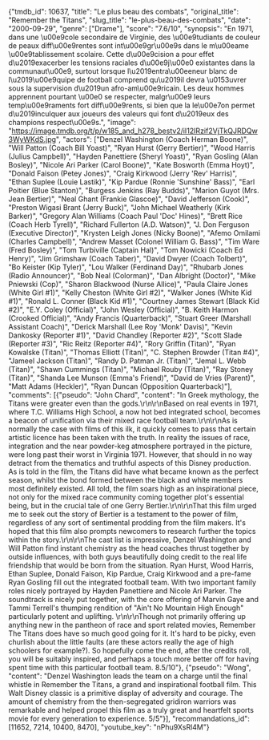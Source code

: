 {"tmdb_id": 10637, "title": "Le plus beau des combats", "original_title": "Remember the Titans", "slug_title": "le-plus-beau-des-combats", "date": "2000-09-29", "genre": ["Drame"], "score": "7.6/10", "synopsis": "En 1971, dans une \u00e9cole secondaire de Virginie, des \u00e9tudiants de couleur de peaux diff\u00e9rentes sont int\u00e9gr\u00e9s dans le m\u00eame \u00e9tablissement scolaire. Cette d\u00e9cision a pour effet d\u2019exacerber les tensions raciales d\u00e9j\u00e0 existantes dans la communaut\u00e9, surtout lorsque l\u2019entra\u00eeneur blanc de l\u2019\u00e9quipe de football comprend qu\u2019il devra \u0153uvrer sous la supervision d\u2019un afro-am\u00e9ricain. Les deux hommes apprennent pourtant \u00e0 se respecter, malgr\u00e9 leurs temp\u00e9raments fort diff\u00e9rents, si bien que la le\u00e7on permet d\u2019inculquer aux joueurs des valeurs qui font d\u2019eux des champions respect\u00e9s.", "image": "https://image.tmdb.org/t/p/w185_and_h278_bestv2/iI12IRzif2VjTkQJRDQw3WyWKdS.jpg", "actors": ["Denzel Washington (Coach Herman Boone)", "Will Patton (Coach Bill Yoast)", "Ryan Hurst (Gerry Bertier)", "Wood Harris (Julius Campbell)", "Hayden Panettiere (Sheryl Yoast)", "Ryan Gosling (Alan Bosley)", "Nicole Ari Parker (Carol Boone)", "Kate Bosworth (Emma Hoyt)", "Donald Faison (Petey Jones)", "Craig Kirkwood (Jerry 'Rev' Harris)", "Ethan Suplee (Louie Lastik)", "Kip Pardue (Ronnie 'Sunshine' Bass)", "Earl Poitier (Blue Stanton)", "Burgess Jenkins (Ray Budds)", "Marion Guyot (Mrs. Jean Bertier)", "Neal Ghant (Frankie Glascoe)", "David Jefferson (Cook)", "Preston Wigasi Brant (Jerry Buck)", "John Michael Weatherly (Kirk Barker)", "Gregory Alan Williams (Coach Paul 'Doc' Hines)", "Brett Rice (Coach Herb Tyrell)", "Richard Fullerton (A.D. Watson)", "J. Don Ferguson (Executive Director)", "Krysten Leigh Jones (Nicky Boone)", "Afemo Omilami (Charles Campbell)", "Andrew Masset (Colonel William G. Bass)", "Tim Ware (Fred Bosley)", "Tom Turbiville (Captain Hal)", "Tom Nowicki (Coach Ed Henry)", "Jim Grimshaw (Coach Taber)", "David Dwyer (Coach Tolbert)", "Bo Keister (Kip Tyler)", "Lou Walker (Ferdinand Day)", "Rhubarb Jones (Radio Announcer)", "Bob Neal (Colorman)", "Dan Albright (Doctor)", "Mike Pniewski (Cop)", "Sharon Blackwood (Nurse Allice)", "Paula Claire Jones (White Girl #1)", "Kelly Cheston (White Girl #2)", "Walker Jones (White Kid #1)", "Ronald L. Conner (Black Kid #1)", "Courtney James Stewart (Black Kid #2)", "E.Y. Coley (Official)", "John Wesley (Official)", "B. Keith Harmon (Crooked Official)", "Andy Francis (Quarterback)", "Stuart Greer (Marshall Assistant Coach)", "Derick Marshall (Lee Roy 'Monk' Davis)", "Kevin Dankosky (Reporter #1)", "David Chandley (Reporter #2)", "Scott Slade (Reporter #3)", "Ric Reitz (Reporter #4)", "Rory Griffin (Titan)", "Ryan Kowalske (Titan)", "Thomas Elliott (Titan)", "C. Stephen Browder (Titan #4)", "Jameel Jackson (Titan)", "Randy D. Patman Jr. (Titan)", "Jemal L. Webb (Titan)", "Shawn Cummings (Titan)", "Michael Rouby (Titan)", "Ray Stoney (Titan)", "Shanda Lee Munson (Emma's Friend)", "David de Vries (Parent)", "Matt Adams (Heckler)", "Ryan Duncan (Opposition Quarterback)"], "comments": [{"pseudo": "John Chard", "content": "In Greek mythology, the Titans were greater even than the gods.\r\n\r\nBased on real events in 1971, where T.C. Williams High School, a now hot bed integrated school, becomes a beacon of unification via their mixed race football team.\r\n\r\nAs is normally the case with films of this ilk, it quickly comes to pass that certain artistic licence has been taken with the truth. In reality the issues of race, integration and the near powder-keg atmosphere portrayed in the picture, were long past their worst in Virginia 1971. However, that should in no way detract from the thematics and truthful aspects of this Disney production. As is told in the film, the Titans did have what became known as the perfect season, whilst the bond formed between the black and white members most definitely existed. All told, the film soars high as an inspirational piece, not only for the mixed race community coming together plot's essential being, but in the crucial tale of one Gerry Bertier.\r\n\r\nThat this film urged me to seek out the story of Bertier is a testament to the power of film, regardless of any sort of sentimental prodding from the film makers. It's hoped that this film also prompts newcomers to research further the topics within the story.\r\n\r\nThe cast list is impressive, Denzel Washington and Will Patton find instant chemistry as the head coaches thrust together by outside influences, with both guys beautifully doing credit to the real life friendship that would be born from the situation. Ryan Hurst, Wood Harris, Ethan Suplee, Donald Faison, Kip Pardue, Craig Kirkwood and a pre-fame Ryan Gosling fill out the integrated football team. With two important family roles nicely portrayed by Hayden Panettiere and Nicole Ari Parker. The soundtrack is nicely put together, with the core offering of Marvin Gaye and Tammi Terrell's thumping rendition of \"Ain't No Mountain High Enough\" particularly potent and uplifting. \r\n\r\nThough not primarily offering up anything new in the pantheon of race and sport related movies, Remember The Titans does have so much good going for it. It's hard to be picky, even churlish about the little faults (are these actors really the age of high schoolers for example?). So hopefully come the end, after the credits roll, you will be suitably inspired, and perhaps a touch more better off for having spent time with this particular football team. 8.5/10"}, {"pseudo": "Wong", "content": "Denzel Washington leads the team on a charge until the final whistle in Remember the Titans, a grand and inspirational football film. This Walt Disney classic is a primitive display of adversity and courage. The amount of chemistry from the then-segregated gridiron warriors was remarkable and helped propel this film as a truly great and heartfelt sports movie for every generation to experience. 5/5"}], "recommandations_id": [11652, 7214, 10400, 8470], "youtube_key": "nPhu9XsRl4M"}